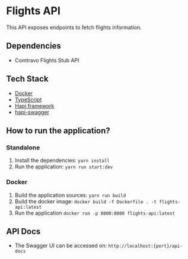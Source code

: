 # Flights API

This API exposes endpoints to fetch flights information.

## Dependencies

- Comtravo Flights Stub API

## Tech Stack
- [Docker](https://docs.docker.com/)
- [TypeScript](https://www.typescriptlang.org/)
- [Hapi framework](https://hapi.dev/)
- [hapi-swagger](https://github.com/glennjones/hapi-swagger)

## How to run the application?

### Standalone

1. Install the dependencies: `yarn install`
2. Run the application: `yarn run start:dev`

### Docker

1. Build the application sources: `yarn run build`
2. Build the docker image: `docker build -f Dockerfile . -t flights-api:latest`
3. Run the application `docker run -p 8000:8000 flights-api:latest`

## API Docs

- The Swagger UI can be accessed on: `http://localhost:{port}/api-docs`
